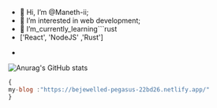 - 👋 Hi, I’m @Maneth-ii;
- 👀 I’m interested in web development;
- 🌱 I’m_currently_learning```rust
-  ['React', 'NodeJS' ,'Rust']
-  ```;


![Anurag's GitHub stats](https://github-readme-stats.vercel.app/api?username=Maneth-ii&show_icons=true&theme=radical)

```javascript
{
my-blog :"https://bejewelled-pegasus-22bd26.netlify.app/"
}

```
